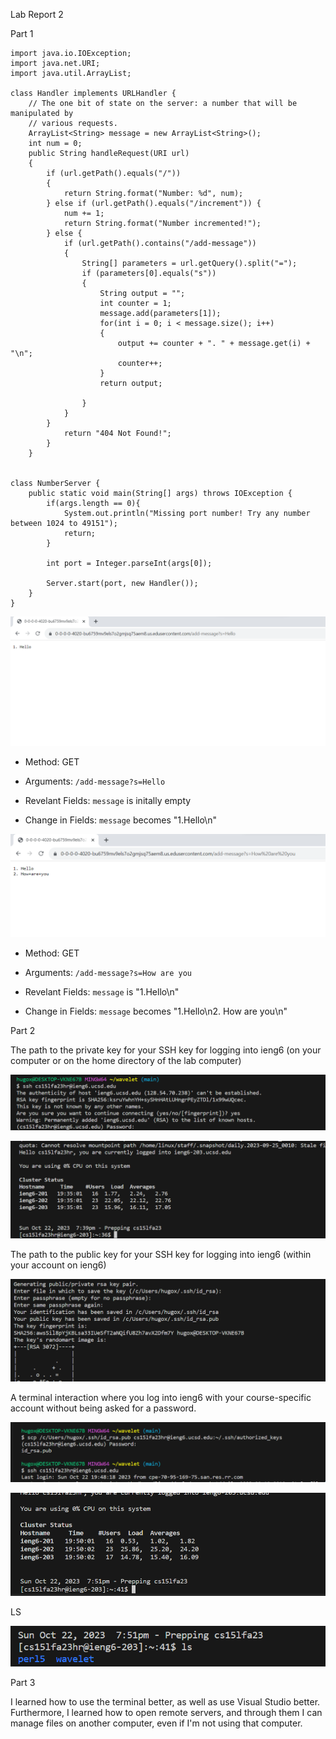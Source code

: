 Lab Report 2

Part 1
```
import java.io.IOException;
import java.net.URI;
import java.util.ArrayList;

class Handler implements URLHandler {
    // The one bit of state on the server: a number that will be manipulated by
    // various requests.
    ArrayList<String> message = new ArrayList<String>();
    int num = 0;
    public String handleRequest(URI url)
    {
        if (url.getPath().equals("/")) 
        {
            return String.format("Number: %d", num);
        } else if (url.getPath().equals("/increment")) {
            num += 1;
            return String.format("Number incremented!");
        } else {
            if (url.getPath().contains("/add-message"))
            {
                String[] parameters = url.getQuery().split("=");
                if (parameters[0].equals("s"))
                {
                    String output = "";
                    int counter = 1;
                    message.add(parameters[1]);
                    for(int i = 0; i < message.size(); i++)
                    {
                        output += counter + ". " + message.get(i) + "\n";
                        counter++;
                    } 
                    return output;
        
                }
            }
        }
            return "404 Not Found!";
        }
    }


class NumberServer {
    public static void main(String[] args) throws IOException {
        if(args.length == 0){
            System.out.println("Missing port number! Try any number between 1024 to 49151");
            return;
        }

        int port = Integer.parseInt(args[0]);

        Server.start(port, new Handler());
    }
}
```
![Image](ph25.png)

- Method: GET

- Arguments: `/add-message?s=Hello`

- Revelant Fields: `message` is initally empty

- Change in Fields: `message` becomes "1.Hello\n"

![Image](ph26.png)

- Method: GET

- Arguments: `/add-message?s=How are you`

- Revelant Fields: `message` is "1.Hello\n"

- Change in Fields: `message` becomes "1.Hello\n2. How are you\n"


Part 2

The path to the private key for your SSH key for logging into ieng6 (on your computer or on the home directory of the lab computer)

![Image](ph20.png)

![Image](ph21.png)

The path to the public key for your SSH key for logging into ieng6 (within your account on ieng6)

![Image](ph22.png)

A terminal interaction where you log into ieng6 with your course-specific account without being asked for a password.

![Image](ph23.png)

![Image](ph24.png)

LS

![Image](ph27.png)

Part 3

I learned how to use the terminal better, as well as use Visual Studio better. Furthermore, I learned how to open remote servers, and through them I can manage files on another computer, even if I'm not using that computer.





  


